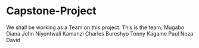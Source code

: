# Capstone-Project
We shall be working as a Team on this project. This is the team;
  Mugabo Diana
  John Niyontwali
  Kamanzi Charles
  Bureshyo Tonny
  Kagame Paul
  Neza David
